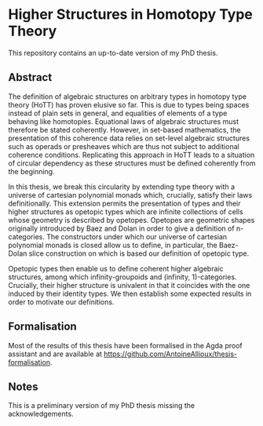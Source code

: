 # Higher Structures in Homotopy Type Theory

This repository contains an up-to-date version of my PhD thesis.

## Abstract

The definition of algebraic structures on arbitrary types in homotopy type theory (HoTT) has proven elusive so far. This is due to types being spaces instead of plain sets in general, and equalities of elements of a type behaving like homotopies. Equational laws of algebraic structures must therefore be stated coherently. However, in set-based mathematics, the presentation of this coherence data relies on set-level algebraic structures such as operads or presheaves which are thus not subject to additional coherence conditions. Replicating this approach in HoTT leads to a situation of circular dependency as these structures must be defined coherently from the beginning.

In this thesis, we break this circularity by extending type theory with a universe of cartesian polynomial monads which, crucially, satisfy their laws definitionally. This extension permits the presentation of types and their higher structures as opetopic types which are infinite collections of cells whose geometry is described by opetopes. Opetopes are geometric shapes originally introduced by Baez and Dolan in order to give a definition of n-categories. The constructors under which our universe of cartesian polynomial monads is closed allow us to define, in particular, the Baez-Dolan slice construction on which is based our definition of opetopic type.

Opetopic types then enable us to define coherent higher algebraic structures, among which infinity-groupoids and (infinity, 1)-categories. Crucially, their higher structure is univalent in that it coincides with the one induced by their identity types. We then establish some expected results in order to motivate our definitions.

## Formalisation

Most of the results of this thesis have been formalised in the Agda proof assistant and are available at https://github.com/AntoineAllioux/thesis-formalisation.

## Notes

This is a preliminary version of my PhD thesis missing the acknowledgements.
